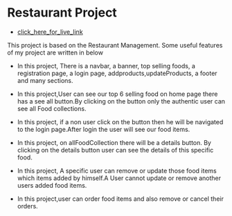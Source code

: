 # Restaurant Project

-    [click_here_for_live_link](https://restaurant-project-client.vercel.app)

This project is based on the Restaurant Management. Some useful features of my project are written in below

-    In this project, There is a navbar, a banner, top selling foods, a registration page, a login page, addproducts,updateProducts, a footer and many sections.

-    In this project,User can see our top 6 selling food on home page there has a see all button.By clicking on the button only the authentic user can see all Food collections.
-    In this project, if a non user click on the button then he will be navigated to the login page.After login the user will see our food items.
-    In this project, on allFoodCollection there will be a details button. By clicking on the details button user can see the details of this specific food.
-    In this project, A specific user can remove or update those food items which items added by
     himself.A User cannot update or remove another users added food items.
-    In this project,user can order food items and also remove or cancel their orders.
